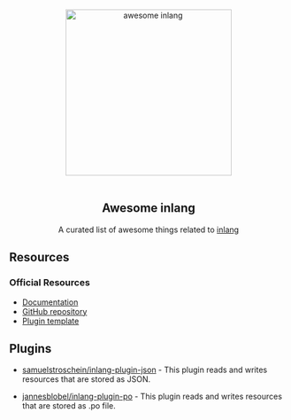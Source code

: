 <p align="center">
  <br>
  <img width="300" src="https://camo.githubusercontent.com/1dd63e3c6b91b2ab7dae732728aab83d51a3c9529c80a090e53cbf04ba0c3180/68747470733a2f2f63646e2e6a7364656c6976722e6e65742f67682f696e6c616e672f696e6c616e672f6173736574732f6c6f676f2d77686974652d6261636b67726f756e642e706e67" alt="awesome inlang">
  <br>
  <br>
</p>

<h2 align='center'>Awesome inlang</h2>

<p align='center'>
A curated list of awesome things related to <a href='https://github.com/inlang/inlang'>inlang</a></p>

<!-- ## Table of Contents

<img src="https://user-images.githubusercontent.com/11247099/112722104-819b8a80-8f42-11eb-82f5-dfc2dd5d8a77.png" height="32" />

Use the "Table of Contents" menu on the top-left corner to explore the list. -->

## Resources

### Official Resources

- [Documentation](https://inlang.com/)
- [GitHub repository](https://github.com/inlang/inlang)
- [Plugin template](https://github.com/inlang/plugin-template)

<!--### Tutorials-->

<!-- ## Get Started -->

<!-- ### Templates -->

## Plugins

- [samuelstroschein/inlang-plugin-json](https://github.com/samuelstroschein/inlang-plugin-json) - This plugin reads and writes resources that are stored as JSON.

- [jannesblobel/inlang-plugin-po](https://github.com/jannesblobel/inlang-plugin-po) - This plugin reads and writes resources that are stored as .po file.
